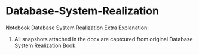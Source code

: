 # Database-System-Realization
Notebook Database System Realization
Extra Explanation:
1. All snapshots attached in the docx are captcured from original Database System Realization Book.
